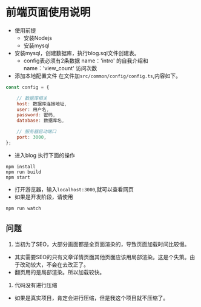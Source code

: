<!--
 * @Description: 前端页面使用说明
 * @Author: shenxf
 * @Date: 2019-04-13 20:39:44
 -->
# 前端页面使用说明

- 使用前提
    + 安装Nodejs
    + 安装mysql
- 安装mysql，创建数据库，执行blog.sql文件创建表。
    + config表必须有2条数据 name：'intro' 的自我介绍和 name：'view_count' 访问次数
- 添加本地配置文件 在文件加`src/common/config/config.ts`,内容如下。
```javascript
const config = {

    // 数据库相关
    host: 数据库连接地址,
    user: 用户名,
    password: 密码,
    database: 数据库名,

    // 服务器启动端口
    port: 3000,
};

```
- 进入blog 执行下面的操作
```shell
npm install
npm run build
npm start
```
- 打开游览器，输入`localhost:3000`,就可以查看网页
- 如果是开发阶段，请使用
```shell
npm run watch
```

## 问题
1. 当初为了SEO，大部分画面都是全页面渲染的，导致页面加载时间比较慢。
- 其实需要SEO的只有文章详情页面其他页面应该用局部渲染。这是个失策。由于改动较大，不会在去改正了。
- 翻页用的是局部渲染。所以加载较快。

1. 代码没有进行压缩
- 如果是真实项目，肯定会进行压缩，但是我这个项目就不压缩了。